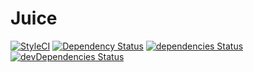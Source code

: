 # Juice

[![StyleCI](https://styleci.io/repos/53727422/shield?style=flat)](https://styleci.io/repos/53727422)
[![Dependency Status](https://www.versioneye.com/user/projects/575e27bb7757a00034dc544a/badge.svg?style=flat)](https://www.versioneye.com/user/projects/575e27bb7757a00034dc544a)
[![dependencies Status](https://david-dm.org/Sunday-Without-God/Juice/status.svg)](https://david-dm.org/Sunday-Without-God/Juice)
[![devDependencies Status](https://david-dm.org/Sunday-Without-God/Juice/dev-status.svg)](https://david-dm.org/Sunday-Without-God/Juice?type=dev)
